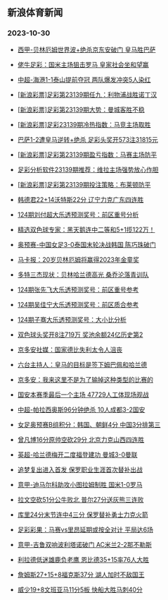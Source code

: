 ## 新浪体育新闻 
### 2023-10-30

+ [西甲-贝林厄姆世界波+绝杀京东安破门 皇马胜巴萨](https://sports.sina.com.cn/g/laliga/2023-10-29/doc-imzstkxy2148796.shtml)

+ [佬牛足彩：国米主场狙击罗马  皇家社会坐和望赢](https://sports.sina.com.cn/l/2023-10-29/doc-imzstrfu5267229.shtml)

+ [中超-海港1-1泰山提前夺冠 两队爆发冲突5人染红](https://sports.sina.com.cn/china/j/2023-10-29/doc-imzsunmk4817580.shtml)

+ [[新浪彩票]足彩第23139期任九：利物浦战胜诺丁汉](https://sports.sina.com.cn/l/2023-10-29/doc-imzstrfr8363688.shtml)

+ [[新浪彩票]足彩第23139期大势：曼城客胜不稳](https://sports.sina.com.cn/l/2023-10-29/doc-imzstrfw2021312.shtml)

+ [[新浪彩票]足彩23139期冷热指数：马竞主场取胜](https://sports.sina.com.cn/l/2023-10-29/doc-imzstrfr8364519.shtml)

+ [巴萨1-2遭皇马逆转+绝杀 足彩头奖开573注31815元](https://sports.sina.com.cn/l/2023-10-29/doc-imzstrfr8363047.shtml)

+ [[新浪彩票]足彩第23139期盈亏指数：马赛主场防平](https://sports.sina.com.cn/l/2023-10-29/doc-imzstrfq3041296.shtml)

+ [足彩分析软件23139期推荐：维拉主场强势放心作胆](https://sports.sina.com.cn/l/2023-10-29/doc-imzstrfu5248087.shtml)

+ [[新浪彩票]足彩第23139期投注策略：布莱顿防平](https://sports.sina.com.cn/l/2023-10-29/doc-imzstrfq3041026.shtml)

+ [韩德君22+14沃特斯22分 辽宁力克广东四连胜](https://sports.sina.com.cn/basketball/cba/2023-10-29/doc-imzsuwzh1373846.shtml)

+ [124期刘付超大乐透预测奖号：前区重号分析](https://sports.sina.com.cn/l/2023-10-29/doc-imzstzvk2832678.shtml)

+ [精选双色球专家：黑天鹅连中二等和5+1揽122万！](https://sports.sina.com.cn/l/2023-10-29/doc-imzstvpu1933992.shtml)

+ [奥预赛-中国女足3-0泰国末轮决战韩国 陈巧珠破门](https://sports.sina.com.cn/china/womenfootballs/2023-10-29/doc-imzsuwzh1375161.shtml)

+ [马卡报：20岁贝林厄姆将赢得2023年金童奖](https://sports.sina.com.cn/g/2023-10-29/doc-imzsustk1501174.shtml)

+ [多特三杰现状：贝林哈兰德高光 桑乔沦落青训队](https://sports.sina.com.cn/g/2023-10-29/doc-imzsustk1494390.shtml)

+ [124期张先飞大乐透预测奖号：前区重号参考](https://sports.sina.com.cn/l/2023-10-29/doc-imzstzvq5042131.shtml)

+ [124期吴佳宁大乐透预测奖号：前区质合参考](https://sports.sina.com.cn/l/2023-10-29/doc-imzstzvq5042559.shtml)

+ [124期子骞大乐透预测奖号：大小比分析](https://sports.sina.com.cn/l/2023-10-29/doc-imzstzvk2832869.shtml)

+ [双色球头奖开8注719万 奖池余额24亿历史第2](https://sports.sina.com.cn/l/2023-10-29/doc-imzsusth4724644.shtml)

+ [京多安社媒：国家德比失利太令人沮丧](https://sports.sina.com.cn/g/2023-10-29/doc-imzsustc7831766.shtml)

+ [六台主持人：皇马的目标是签下姆巴佩和哈兰德](https://sports.sina.com.cn/g/2023-10-29/doc-imzsusta2508269.shtml)

+ [京多安：我来这里不是为了输掉这种类型的比赛的](https://sports.sina.com.cn/g/2023-10-29/doc-imzsustk1501711.shtml)

+ [国安本赛季最后一个主场 47729人工体现场观战](https://sports.sina.com.cn/china/j/2023-10-29/doc-imzsunmf7926808.shtml)

+ [中超-帕拉西奥斯96分钟绝杀 10人成都3-2国安](https://sports.sina.com.cn/china/j/2023-10-29/doc-imzsunmn1596482.shtml)

+ [女足奥预赛B组积分：韩国、朝鲜4分 中国3分排第三](https://sports.sina.com.cn/china/womenfootballs/2023-10-29/doc-imzsuwze4598437.shtml)

+ [曾凡博16分原帅空砍29分 北京力克山西四连胜](https://sports.sina.com.cn/basketball/cba/2023-10-29/doc-imzsuwyy2382608.shtml)

+ [英超-哈兰德梅开二度福登建功 曼城3-0曼联](https://sports.sina.com.cn/g/pl/2023-10-30/doc-imzsvuew9018441.shtml)

+ [追梦复出进入首发 保罗职业生涯首次替补出战](https://sports.sina.com.cn/basketball/nba/2023-10-30/doc-imzsvuer7236587.shtml)

+ [意甲-迪马尔科助攻小图拉姆制胜 国米1-0罗马](https://sports.sina.com.cn/g/seriea/2023-10-30/doc-imzsvueu4153994.shtml)

+ [拉文空砍51分公牛败北 普尔27分送灰熊三连败](https://sports.sina.com.cn/basketball/nba/2023-10-29/doc-imzstrfu5261284.shtml)

+ [库里24分末节连中4三分 保罗替补勇士力克火箭](https://sports.sina.com.cn/basketball/nba/2023-10-30/doc-imzsvynu0842317.shtml)

+ [足彩彩果：马赛vs里昂延期或按全对计 平局达6场](https://sports.sina.com.cn/l/2023-10-30/doc-imzsvuew9030986.shtml)

+ [意甲-吉鲁双响波利塔诺破门 AC米兰2-2那不勒斯](https://sports.sina.com.cn/g/seriea/2023-10-30/doc-imzsvuew0943034.shtml)

+ [利拉德低迷雄鹿负老鹰 恩比德35+15率76人大胜](https://sports.sina.com.cn/basketball/nba/2023-10-30/doc-imzsvyns4072256.shtml)

+ [詹姆斯27+15+8福克斯37分 湖人加时不敌国王](https://sports.sina.com.cn/basketball/nba/2023-10-30/doc-imzsweus0758307.shtml)

+ [威少19+8文班亚马11分5板 快船大胜马刺40分](https://sports.sina.com.cn/basketball/nba/2023-10-30/doc-imzsweum7035612.shtml)


